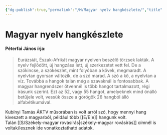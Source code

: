 ```yaml
---
{"dg-publish":true,"permalink":"/M/Magyar nyelv hangkészlete/","title":"Magyar nyelv hangkészlete","created":"2023-12-14T12:38","updated":"2024-10-25T22:43"}
---
```



# Magyar nyelv hangkészlete

#### Péterfai János írja:

> Eurázsiát, Észak-Afrikát magyar nyelven beszélő törzsek lakták. A nyelv fejlődött, új hangzása lett, új szerkezetet vett fel. De a szókincse, a szókészlet, mint folyóban a kövek, megmaradt. A nyelvtan gyorsan változik, de a szó marad. A szó a kő, a nyelvtan a víz. Továbbá a hangok talán még a szavaknál is fontosabbak. A magyar hangrendszer ötvennél is több hangot tartalmazott, régi írásunk szerint. Ezt az 52, vagy 55 hangot, amelyeknek mind önálló betűjele volt, vessük össze a görögök 26 hangból álló alfabétikumával.  

Kubínyi Tamás ÁKTV műsorában is volt arról szó, hogy mennyi hang kiveszett a magyarból, például több [[E/E\|e]] hangunk volt.  
Talán [[S/Székely-magyar rovásírás\|székely-magyar rovásírás]] címnél is voltak/lesznek ide vonatkoztatható adatok.  